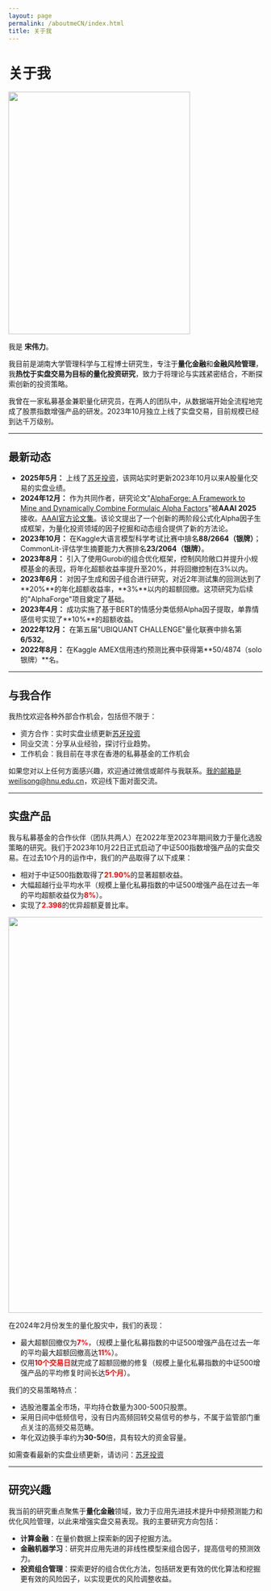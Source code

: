 ```yaml
---
layout: page
permalink: /aboutmeCN/index.html
title: 关于我
---
```


# 关于我

<img src="https://sowelswl.github.io/weilisong.jpg" class="floatpic" width="360" height="480">

我是 **宋伟力**。

我目前是湖南大学管理科学与工程博士研究生，专注于**量化金融**和**金融风险管理**，我**热忱于实盘交易为目标的量化投资研究**，致力于将理论与实践紧密结合，不断探索创新的投资策略。

我曾在一家私募基金兼职量化研究员，在两人的团队中，从数据端开始全流程地完成了股票指数增强产品的研发。2023年10月独立上线了实盘交易，目前规模已经到达千万级别。

---

## 最新动态

- **2025年5月：** 上线了[苏牙投资](https://www.suyainvestments.com/)，该网站实时更新2023年10月以来A股量化交易的实盘业绩。
- **2024年12月：** 作为共同作者，研究论文"[AlphaForge: A Framework to Mine and Dynamically Combine Formulaic Alpha Factors](https://arxiv.org/abs/2406.18394)"被**AAAI 2025**接收。[AAAI官方论文集](https://ojs.aaai.org/index.php/AAAI/article/view/33365)。该论文提出了一个创新的两阶段公式化Alpha因子生成框架，为量化投资领域的因子挖掘和动态组合提供了新的方法论。
- **2023年10月：** 在Kaggle大语言模型科学考试比赛中排名**88/2664（银牌）**；CommonLit-评估学生摘要能力大赛排名**23/2064（银牌）**。
- **2023年8月：** 引入了使用Gurobi的组合优化框架，控制风险敞口并提升小规模基金的表现，将年化超额收益率提升至20%，并将回撤控制在3%以内。
- **2023年6月：** 对因子生成和因子组合进行研究，对近2年测试集的回测达到了**20%**的年化超额收益率，**3%**以内的超额回撤。这项研究为后续的"AlphaForge"项目奠定了基础。
- **2023年4月：** 成功实施了基于BERT的情感分类低频Alpha因子提取，单靠情感信号实现了**10%**的超额收益。
- **2022年12月：** 在第五届"UBIQUANT CHALLENGE"量化联赛中排名第**6/532**。
- **2022年8月：** 在Kaggle AMEX信用违约预测比赛中获得第**50/4874（solo银牌）**名。

---

## 与我合作

我热忱欢迎各种外部合作机会，包括但不限于：

- 资方合作：实时实盘业绩更新[苏牙投资](https://www.suyainvestments.com/)
- 同业交流：分享从业经验，探讨行业趋势。
- 工作机会：我目前在寻求在香港的私募基金的工作机会


如果您对以上任何方面感兴趣，欢迎通过微信或邮件与我联系。我的邮箱是weilisong@hnu.edu.cn，欢迎线下面对面交流。


---

## 实盘产品

我与私募基金的合作伙伴（团队共两人）在2022年至2023年期间致力于量化选股策略的研究。我们于2023年10月22日正式启动了中证500指数增强产品的实盘交易。在过去10个月的运作中，我们的产品取得了以下成果：

- 相对于中证500指数取得了<span style="color: red;">**21.90%**</span>的显著超额收益。
- 大幅超越行业平均水平（规模上量化私募指数的中证500增强产品在过去一年的平均超额收益仅为<span style="color: red;">**8%**</span>）。
- 实现了<span style="color: red;">**2.398**</span>的优异超额夏普比率。


<img src="https://sowelswl.github.io/images/net_value.jpg" class="centerfullpic" width="1860" height="784">


在2024年2月份发生的量化股灾中，我们的表现：

- 最大超额回撤仅为<span style="color: red;">**7%**</span>，（规模上量化私募指数的中证500增强产品在过去一年的平均最大超额回撤高达<span style="color: red;">**11%**</span>）。
- 仅用<span style="color: red;">**10个交易日**</span>就完成了超额回撤的修复（规模上量化私募指数的中证500增强产品的平均修复时间长达<span style="color: red;">**5个月**</span>）。


我们的交易策略特点：

- 选股池覆盖全市场，平均持仓数量为300-500只股票。
- 采用日间中低频信号，没有日内高频回转交易信号的参与，不属于监管部门重点关注的高频交易范畴。
- 年化双边换手率约为**30-50**倍，具有较大的资金容量。


如需查看最新的实盘业绩更新，请访问：[苏牙投资](https://www.suyainvestments.com/)



---

## 研究兴趣

我当前的研究重点聚焦于**量化金融**领域，致力于应用先进技术提升中频预测能力和优化风险管理，以此来增强实盘交易表现。我的主要研究方向包括：

- **计算金融**：在量价数据上探索新的因子挖掘方法。
- **金融机器学习**：研究并应用先进的非线性模型来组合因子，提高信号的预测效力。
- **投资组合管理**：探索更好的组合优化方法，包括研发更有效的优化算法和挖掘更有效的风险因子，以实现更优的风险调整收益。


<!-- <blockquote class="twitter-tweet"><p lang="zh" dir="ltr">实盘交易表现优异，超额收益21.90%%！#量化策略 #金融风险管理</p></blockquote> -->


